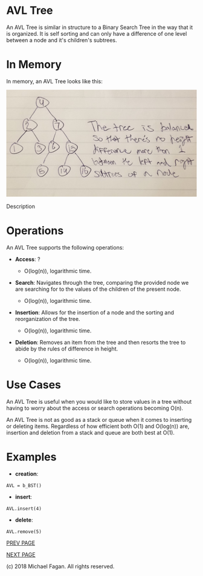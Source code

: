 # AVL Tree

An AVL Tree is similar in structure to a Binary Search Tree in the way that it is organized. It is self sorting and can only have a difference of one level between a node and it's children's subtrees.

# In Memory

In memory, an AVL Tree looks like this:

![Image of AVL Tree in Memory](images/avltree.jpg)

Description

# Operations

An AVL Tree supports the following operations:

* **Access**: ?
  * O(log(n)), logarithmic time.

* **Search**: Navigates through the tree, comparing the provided node we are searching for to the values of the children of the present node.
  * O(log(n)), logarithmic time.

* **Insertion**: Allows for the insertion of a node and the sorting and reorganization of the tree.
  * O(log(n)), logarithmic time.

* **Deletion**: Removes an item from the tree and then resorts the tree to abide by the rules of difference in height.
  * O(log(n)), logarithmic time.

# Use Cases

An AVL Tree is useful when you would like to store values in a tree without having to worry about the access or search operations becoming O(n).

An AVL Tree is not as good as a stack or queue when it comes to inserting or deleting items. Regardless of how efficient both O(1) and O(log(n)) are, insertion and deletion from a stack and queue are both best at O(1).

# Examples

* **creation**:

~~~
AVL = b_BST()
~~~

* **insert**:

~~~
AVL.insert(4)
~~~

* **delete**:

~~~
AVL.remove(5)
~~~

[PREV PAGE](bst.md)

[NEXT PAGE](hashtable.md)

(c) 2018 Michael Fagan. All rights reserved.
